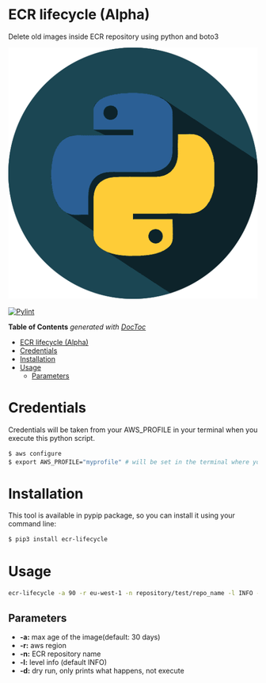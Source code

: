 # ECR lifecycle (Alpha)

Delete old images inside ECR repository using python and boto3

![python-logo](./img/python-logo.png)

[![Pylint](https://github.com/nanih98/python3-boto3-delete-ecr-images/actions/workflows/publish-to-test-pypi.yml/badge.svg)](https://github.com/nanih98/python3-boto3-delete-ecr-images/actions/workflows/publish-to-test-pypi.yml)


<!-- START doctoc generated TOC please keep comment here to allow auto update -->
<!-- DON'T EDIT THIS SECTION, INSTEAD RE-RUN doctoc TO UPDATE -->
**Table of Contents**  *generated with [DocToc](https://github.com/thlorenz/doctoc)*

- [ECR lifecycle (Alpha)](#ecr-lifecycle-alpha)
- [Credentials](#credentials)
- [Installation](#installation)
- [Usage](#usage)
  - [Parameters](#parameters)

<!-- END doctoc generated TOC please keep comment here to allow auto update -->

# Credentials

Credentials will be taken from your AWS_PROFILE in your terminal when you execute this python script.

```bash
$ aws configure
$ export AWS_PROFILE="myprofile" # will be set in the terminal where you'll execute the python script
```

# Installation

This tool is available in pypip package, so you can install it using your command line:

```bash
$ pip3 install ecr-lifecycle
```

# Usage

```sh
ecr-lifecycle -a 90 -r eu-west-1 -n repository/test/repo_name -l INFO -d true
```

## Parameters

* **-a:** max age of the image(default: 30 days)
* **-r:** aws region
* **-n:** ECR repository name
* **-l:** level info (default INFO)
* **-d:** dry run, only prints what happens, not execute

